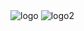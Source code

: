 <img src="/public/images/Sin título-1_Mesa de trabajo 1.png" alt="logo">

<img src="/images/Sin título-1_Mesa de trabajo 1.png" alt="logo2">